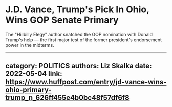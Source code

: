 # J.D. Vance, Trump's Pick In Ohio, Wins GOP Senate Primary

The "Hillbilly Elegy" author snatched the GOP nomination with Donald Trump's help — the first major test of the former president's endorsement power in the midterms.

---
category: POLITICS
authors: Liz Skalka
date: 2022-05-04
link: https://www.huffpost.com/entry/jd-vance-wins-ohio-primary-trump_n_626ff455e4b0bc48f57df6f8
---
